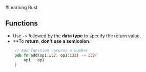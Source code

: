 #Learning Rust

## Functions

* Use `->` followed by the **data type** to specify the return value.
* **To **return**, **don't use a semicolon**.
  
```rust
    // Add function returns a number
    pub fn add(op1:i32, op2:i32) -> i32{
        op1 + op2
    }
```